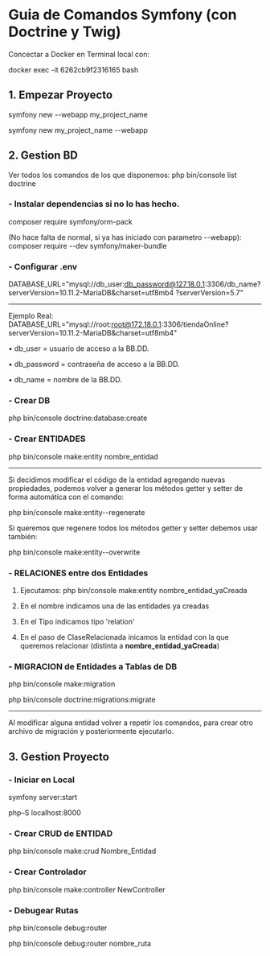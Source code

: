 # Guia de Comandos Symfony (con Doctrine y Twig)

Concectar a Docker en Terminal local con:

docker exec -it 6262cb9f2316165 bash

## 1. Empezar Proyecto

symfony new --webapp my_project_name

symfony new my_project_name --webapp

## 2. Gestion BD

Ver todos los comandos de los que disponemos: 
php bin/console list doctrine

### - Instalar dependencias si no lo has hecho.
composer require symfony/orm-pack

(No hace falta de normal, si ya has iniciado con parametro --webapp):
composer require --dev symfony/maker-bundle

### - Configurar .env
DATABASE_URL="mysql://db_user:db_password@127.18.0.1:3306/db_name?serverVersion=10.11.2-MariaDB&charset=utf8mb4
?serverVersion=5.7“

-----
Ejemplo Real: DATABASE_URL="mysql://root:root@172.18.0.1:3306/tiendaOnline?serverVersion=10.11.2-MariaDB&charset=utf8mb4"

• db_user = usuario de acceso a la BB.DD.

• db_password = contraseña de acceso a la BB.DD.

• db_name = nombre de la BB.DD.

### - Crear DB
php bin/console doctrine:database:create

### - Crear ENTIDADES
php bin/console make:entity nombre_entidad

--------
Si decidimos modificar el código de la entidad agregando nuevas
propiedades, podemos volver a generar los métodos getter y setter de forma
automática con el comando:

php bin/console make:entity--regenerate

Si queremos que regenere todos los métodos getter y setter debemos usar
también:

php bin/console make:entity--overwrite

### - RELACIONES entre dos Entidades
1. Ejecutamos: php bin/console make:entity nombre_entidad_yaCreada

2. En el nombre indicamos una de las entidades ya creadas

3. En el Tipo indicamos tipo 'relation'

4. En el paso de ClaseRelacionada inicamos la entidad con la que queremos relacionar
   (distinta a **nombre_entidad_yaCreada**)

### - MIGRACION de Entidades a Tablas de DB
php bin/console make:migration

php bin/console doctrine:migrations:migrate

----
Al modificar alguna entidad volver a repetir los comandos, 
para crear otro archivo de migración y posteriormente ejecutarlo.

## 3. Gestion Proyecto
### - Iniciar en Local
symfony server:start

php–S localhost:8000

### - Crear CRUD de ENTIDAD
php bin/console make:crud Nombre_Entidad

### - Crear Controlador
php bin/console make:controller NewController

### - Debugear Rutas
php bin/console debug:router

php bin/console debug:router nombre_ruta
